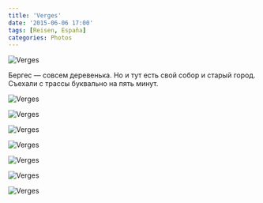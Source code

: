 ```yaml
---
title: 'Verges'
date: '2015-06-06 17:00'
tags: [Reisen, España]
categories: Photos
---
```


<div class='preview'><img src='{{urls.media}}/BergesOK.jpg' alt='Verges'></div>

Бергес — совсем деревенька. Но и тут есть свой собор и старый город. Съехали с трассы буквально на пять минут.

<a id='8eed1219951133e2f9f917495938897b-800'></a>![Verges]({{urls.media}}/8eed1219951133e2f9f917495938897b-800.jpg 'Закуток.')

<a id='d221f37546a79a09bc0f168c04248bf5-800'></a>![Verges]({{urls.media}}/d221f37546a79a09bc0f168c04248bf5-800.jpg 'Дерево и кусок старой стены.')

<a id='e290ae5e3fb0ef76506ae91ef6f09e3e-800'></a>![Verges]({{urls.media}}/e290ae5e3fb0ef76506ae91ef6f09e3e-800.jpg 'Люди тут живут вот так.')

<a id='66f69f8cdb7adc5bf0c25bdf115fbfa3-800'></a>![Verges]({{urls.media}}/66f69f8cdb7adc5bf0c25bdf115fbfa3-800.jpg 'Горком.')

<a id='516252e259672dc9105412718c2efd36-800'></a>![Verges]({{urls.media}}/516252e259672dc9105412718c2efd36-800.jpg 'Балкон с горшком.')

<a id='36c6b287756c68e1a030b740a15f26a3-800'></a>![Verges]({{urls.media}}/36c6b287756c68e1a030b740a15f26a3-800.jpg 'Собор.')

<a id='2abca06135bcd8f8f03c975843675129-800'></a>![Verges]({{urls.media}}/2abca06135bcd8f8f03c975843675129-800.jpg 'Проход.')
